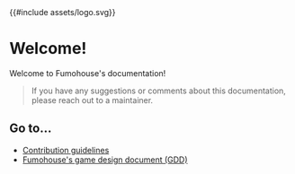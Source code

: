 <div style="max-width: 40rem; margin: 0 auto" aria-label="Fumohouse logo">
    {{#include assets/logo.svg}}
</div>

# Welcome!

Welcome to Fumohouse's documentation!

> If you have any suggestions or comments about this documentation, please reach
> out to a maintainer.

## Go to...

- [Contribution guidelines](contributing/index.md)
- [Fumohouse's game design document (GDD)](design/introduction.md)
